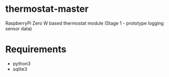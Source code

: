 # thermostat-master
RaspberryPi Zero W based thermostat module
(Stage 1 - prototype logging sensor data)

# Requirements
- python3
- sqlite3
